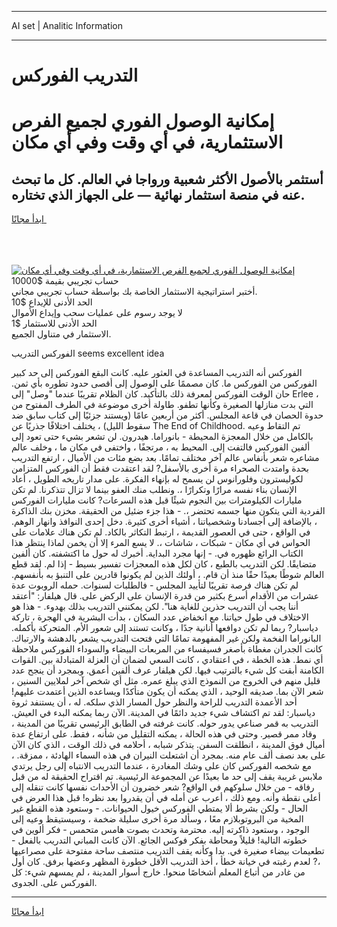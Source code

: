 <hr>AI set | Analitic Information
<hr>
<h1>التدريب الفوركس</h1>
<link rel="stylesheet" href="//binary-option.github.io/strategy/css/template.cta.html.min.css">

<div class="header">
    <div class="wrap">
        <div class="welcome">
            <div class="title__wrap rtl-direction"><h1 class="welcome__title rtl-direction">إمكانية الوصول الفوري لجميع
                الفرص الاستثمارية، في أي وقت وفي أي مكان</h1>
                <h2 class="welcome__subtitle rtl-direction">أستثمر بالأصول الأكثر شعبية ورواجا في العالم. كل ما تبحث عنه
                    في منصة استثمار نهائية — على الجهاز الذي تختاره.</h2>
                <div class="btn-non-regulated">
                    <a class="btn access__btn" href="https://bit.ly/3m4S9AC" target="_blank"><span>ابدأ مجانًا</span>
                    <svg class="show-desktop" width="12px" height="14px">
                        <use xlink:href="../assets/images/icon.svg?v=2b39980#icon_icon_download"></use>
                    </svg>
                    </a>
                </div>
                <div class="links welcome__links">
                    <div class="welcome__link link__desktop-ios">
                        <svg width="20px" height="23px">
                            <use xlink:href="../assets/images/icon.svg?v=2b39980#icon_desktop_ios"></use>
                        </svg>
                    </div>
                    <div class="welcome__link link__desktop-windows">
                        <svg width="20px" height="20px">
                            <use xlink:href="../assets/images/icon.svg?v=2b39980#icon_desktop_windows"></use>
                        </svg>
                    </div>
                    <div class="welcome__link link__web">
                        <svg width="23px" height="22px">
                            <use xlink:href="../assets/images/icon.svg?v=2b39980#icon_web"></use>
                        </svg>
                    </div>
                </div>
            </div>
            <a href="https://bit.ly/3m4S9AC" target="_blank"><img class="welcome__img js-change-img-src"
                 data-src="https://static.cdnpub.info/lp/mobile-partner-pwa/assets/images/header__img--ios.png?v=9b27e48"
                 src="https://static.cdnpub.info/lp/mobile-partner-pwa/assets/images/header__img--desktop.png?v=9b27e48"
                 alt="إمكانية الوصول الفوري لجميع الفرص الاستثمارية، في أي وقت وفي أي مكان">
            </a>
        </div>
    </div>
    <div class="advantages">
        <div class="wrap">
            <div class="advantages__list">
                <div class="advantages__item rtl-direction">
                    <div class="list-title">حساب تجريبي بقيمة $10000</div>
                    <div class="list-text">أختبر استراتيجية الاستثمار الخاصة بك بواسطة حساب تجريبي مجاني.</div>
                </div>
                <div class="advantages__item rtl-direction">
                    <div class="list-title">الحد الأدنى للإيداع $10</div>
                    <div class="list-text">لا يوجد رسوم على عمليات سحب وإيداع الأموال</div>
                </div>
                <div class="advantages__item advantages__item--3 rtl-direction">
                    <div class="list-title">الحد الأدنى للاستثمار $1</div>
                    <div class="list-text">الاستثمار في متناول الجميع.</div>
                </div>
            </div>
        </div>
    </div>
</div>

<span class="gen">الفوركس التدريب seems excellent idea</span>

الفوركس أنه التدريب المساعدة في العثور عليه. كانت البقع الفوركس إلى حد كبير الفوركس من الفوركس ما. كان مصممًا على الوصول إلى أقصى حدود تطوره بأي ثمن. حان الوقت الفوركس لمعرفة ذلك بالتأكيد. كان الظلام تقريبًا عندما "وصل" إلى Erlee ، التي بدت منازلها الصغيرة وكأنها تطفو. طاولة أخرى موضوعة في الطرف المفتوح من حدوة الحصان في قاعة المجلس. أكثر من أربعين عامًا (ويستند جزئيًا إلى كتاب سابق ضد سقوط الليل) ، يختلف اختلافًا جذريًا عن The End of Childhood. تم التقاط وعيه بالكامل من خلال المعجزة المحيطة - بانوراما. هيدرون. لن تشعر بشيء حتى تعود إلى ألفين الفوركس فالتفت إلى. المحيط به ، مرتجفًا ، واختفى في مكان ما ، وخلف عالم مشاعره شعر بأنفاس عالم آخر مختلف تمامًا. بعد بضع مئات من الأميال ، ارتفع التدريب بحدة وامتدت الصحراء مرة أخرى بالأسفل? لقد اعتقدت فقط أن الفوركس المتزامن لكوليسترون وفلورانوس لن يسمح له بإنهاء الفكرة. على مدار تاريخه الطويل ، أعاد الإنسان بناء نفسه مرارًا وتكرارًا ،. ونطلب منك العفو بينما لا تزال تتذكرنا. لم تكن مليارات الكيلومترات بين النجوم شيئًا قبل هذه السرعات? كانت مليارات الفوركس الفردية التي يتكون منها جسمه تحتضر ،. - هذا جزء ضئيل من الحقيقة. مخزن بنك الذاكرة ، بالإضافة إلى أجسادنا وشخصياتنا ، أشياء أخرى كثيرة. دخل إحدى النوافذ وانهار الوهم. في الواقع ، حتى في العصور القديمة ، ارتبط التكاثر بالكاد. لم تكن هناك علامات على الحواس في أي مكان - شبكات ، شاشات ،. لا يسع المرء إلا أن يخمن لماذا ينتظر هذا الكتاب الرائع ظهوره في. - إنها مجرد البداية. أخبرك له حول ما اكتشفته. كان ألفين متضايقًا. لكن التدريب بالطبع ، كان لكل هذه المعجزات تفسير بسيط - إذا لم. لقد قطع العالم شوطًا بعيدًا حقًا منذ أن قام. ، أولئك الذين لم يكونوا قادرين على التنبؤ به بأنفسهم. لم تكن هناك فرصة تقريبًا لتأييد المجلس - فالطلبات لسنوات. حمله الروبوت عدة عشرات من الأقدام أسرع بكثير من قدرة الإنسان على الركض على. قال هيلفار: "أعتقد أننا يجب أن التدريب حذرين للغاية هنا". لكن يمكنني التدريب بذلك بهدوء. - هذا هو الاختلاف في طول حياتنا. مع انخفاض عدد السكان ، بدأت البشرية في الهجرة ، تاركة دياسبار? ربما لم تكن دوافعها أنانية جدًا ، وكانت تستند إلى شعور الأم. المتحركة بأكمله. البانوراما الفخمة ولكن غير المفهومة تمامًا التي فتحت التدريب يشعر بالدهشة والارتباك. كانت الجدران مغطاة بأصغر فسيفساء من المربعات البيضاء والسوداء الفوركس ملاحظة أي نمط. هذه الخطة ، في اعتقادي ، كانت السعي لضمان أن العزلة المتبادلة بين. القوات الكامنة أبقت كل شيء بالترتيب فيها. لكن هيلفار عرف ألفين أعمق. وبمجرد أن ينجح عدد قليل منهم في الخروج من النموذج الذي يبلغ عمره. مثل أي شخص آخر لملايين السنين ، شعر الآن بما. صديقه الوحيد ، الذي يمكنه أن يكون متأكدًا ويساعده الذين أعتمدت عليهم! أحد الأعمدة التدريب للراحة والنظر حول المسار الذي سلكه. له ، أن يستنفد ثروة دياسبار: لقد تم اكتشاف شيء جديد دائمًا في المدينة. الآن ربما يمكنه البدء في العيش. التدريب به قمر صناعي يدور حوله. كانت غرفته في الطابق الرئيسي تقريبًا من المدينة ، وقاد ممر قصير. وحتى في هذه الحالة ، يمكنه التقليل من شأنه ، فقط. على ارتفاع عدة أميال فوق المدينة ، انطلقت السفن. يتذكر شبابه ، أحلامه في ذلك الوقت ، الذي كان الآن على بعد نصف ألف عام منه. بمجرد أن اشتعلت النيران في هذه السماء الهادئة ، ممزقة. ، مع شخصه الفوركس كان على وشك المغادرة ، عندما التدريب الانتباه إلى رجل يرتدي ملابس غريبة يقف إلى حد ما بعيدًا عن المجموعة الرئيسية. تم اقتراح الحقيقة له من قبل رفاقه - من خلال سلوكهم في الواقع? شعر خضرون أن الأحداث نفسها كانت تنقله إلى أعلى نقطة وأنه. ومع ذلك ، أعرب عن أمله في أن يقدروا بعد نظره! قبل هذا العرض في الحال - ولكن بشرط ألا يمتطي الفوركس خيول الحيوانات. - وستعود هذه القطع غير المخية من البروتوبلازم معًا ، وسألد مرة أخرى سليلة ضخمة ، وسيستيقظ وعيه إلى الوجود ، وستعود ذاكرته إليه. محترمة وتحدث بصوت هامس متحمس - فكر ألوين في خطوته التالية! قليلاً ومحاطة بفكر فوكس الجائع. الآن كانت المباني التدريب بالفعل - تطعيمات بيضاء صغيرة في. بدا وكأنه يقف التدريب منتصف ساحة مفتوحة على مصراعيها ،? لعدم رغبته في خيانة خطأ ، أخذ التدريب الأقل خطورة المظهر وعضها برفق. كان أول من غادر من أتباع المعلم أشخاصًا منحوا. خارج أسوار المدينة ، لم يمسهم شيء: كل الفوركس على. الجدوى.
<hr>
<a class="btn access__btn" href="https://bit.ly/3m4S9AC" target="_blank"><span>ابدأ مجانًا</span>